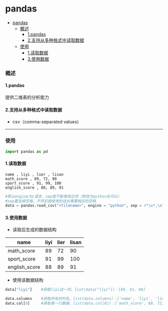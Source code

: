 # pandas

<!-- @import "[TOC]" {cmd="toc" depthFrom=1 depthTo=6 orderedList=false} -->
<!-- code_chunk_output -->

- [pandas](#pandas)
    - [概述](#概述)
      - [1.pandas](#1pandas)
      - [2.支持从多种格式中读取数据](#2支持从多种格式中读取数据)
    - [使用](#使用)
      - [1.读取数据](#1读取数据)
      - [3.使用数据](#3使用数据)

<!-- /code_chunk_output -->

### 概述

#### 1.pandas
提供二维表的分析能力

#### 2.支持从多种格式中读取数据
* csv（comma-separated values）

***

### 使用

```python
import pandas as pd
```

#### 1.读取数据
```csv
name , liyi , lier , lisan
math_score , 89, 72, 90
sport_score , 91, 99, 100
english_score , 88, 89, 91
```

```python
#默认engine为c语言，sep就不能使用正则（修改为python后可以）
#sep要去掉空格，不然后面使用的话也需要相应的空格
data = pandas.read_csv("<filename>", engine = "python", sep = r"\s*,\s*")
```



#### 3.使用数据

* 读取后生成的数据结构

|name|liyi|lier|lisan|
|-|-|-|-|
|math_score|89|72|90|
|sport_score|91|99|100|
|english_score|88|89|91|

* 使用该数据结构

```python
data["liyi"]    #获取liyi这一列，list(data["liyi"])：[89, 91, 88]

data.columns    #获取所有的列名，list(data.columns)：['name', 'liyi', 'lier', 'lisan']
data.col[0]     #获取第一行数据，list(data.col[0])：['math_score', 89, 72, 90]
```
